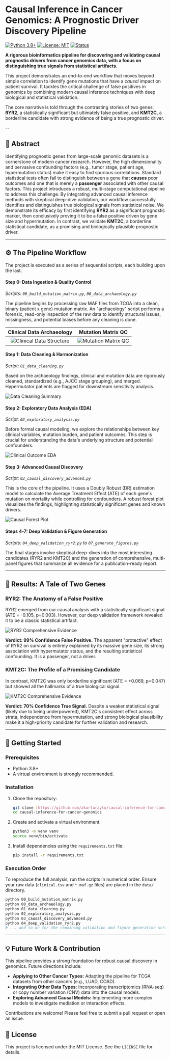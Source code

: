 # Causal Inference in Cancer Genomics: A Prognostic Driver Discovery Pipeline

[![Python 3.8+](https://img.shields.io/badge/python-3.8+-blue.svg)](https://www.python.org/downloads/release/python-380/)
[![License: MIT](https://img.shields.io/badge/License-MIT-yellow.svg)](https://opensource.org/licenses/MIT)
[![Status](https://img.shields.io/badge/status-publication_ready-success.svg)](https://github.com/aytugakarlar/causal-inference-for-cancer-genomics)

**A rigorous bioinformatics pipeline for discovering and validating causal prognostic drivers from cancer genomics data, with a focus on distinguishing true signals from statistical artifacts.**

This project demonstrates an end-to-end workflow that moves beyond simple correlation to identify gene mutations that have a *causal* impact on patient survival. It tackles the critical challenge of false positives in genomics by combining modern causal inference techniques with deep biological and statistical validation.

The core narrative is told through the contrasting stories of two genes: **RYR2**, a statistically significant but ultimately false positive, and **KMT2C**, a borderline candidate with strong evidence of being a true prognostic driver.

--

## 📖 Abstract

Identifying prognostic genes from large-scale genomic datasets is a cornerstone of modern cancer research. However, the high dimensionality and pervasive confounding factors (e.g., tumor stage, patient age, hypermutation status) make it easy to find spurious correlations. Standard statistical tests often fail to distinguish between a gene that **causes** poor outcomes and one that is merely a **passenger** associated with other causal factors. This project introduces a robust, multi-stage computational pipeline to address this challenge. By integrating advanced causal inference methods with skeptical deep-dive validation, our workflow successfully identifies and distinguishes true biological signals from statistical noise. We demonstrate its efficacy by first identifying **RYR2** as a significant prognostic marker, then conclusively proving it to be a false positive driven by gene size and hypermutation. In contrast, we validate **KMT2C**, a borderline statistical candidate, as a promising and biologically plausible prognostic driver.

---

## ⚙️ The Pipeline Workflow

The project is executed as a series of sequential scripts, each building upon the last.

#### **Step 0: Data Ingestion & Quality Control**
*Scripts: `00_build_mutation_matrix.py`, `00_data_archaeology.py`*

The pipeline begins by processing raw MAF files from TCGA into a clean, binary (patient x gene) mutation matrix. An "archaeology" script performs a forensic, read-only inspection of the raw data to identify structural issues, missingness, and potential biases before any cleaning is done.

| Clinical Data Archaeology | Mutation Matrix QC |
| :---: | :---: |
| ![Clinical Data Structure](figures/archaeology/clinical_structure.png) | ![Mutation Matrix QC](figures/maf_qc/mutation_matrix_qc.png) |

#### **Step 1: Data Cleaning & Harmonization**
*Script: `01_data_cleaning.py`*

Based on the archaeology findings, clinical and mutation data are rigorously cleaned, standardized (e.g., AJCC stage grouping), and merged. Hypermutator patients are flagged for downstream sensitivity analysis.

![Data Cleaning Summary](figures/cleaning/cleaning_summary.png)

#### **Step 2: Exploratory Data Analysis (EDA)**
*Script: `02_exploratory_analysis.py`*

Before formal causal modeling, we explore the relationships between key clinical variables, mutation burden, and patient outcomes. This step is crucial for understanding the data's underlying structure and potential confounders.

![Clinical Outcome EDA](figures/eda/clinical_outcome_analysis.png)

#### **Step 3: Advanced Causal Discovery**
*Script: `03_causal_discovery_advanced.py`*

This is the core of the pipeline. It uses a Doubly Robust (DR) estimation model to calculate the Average Treatment Effect (ATE) of each gene's mutation on mortality while controlling for confounders. A robust forest plot visualizes the findings, highlighting statistically significant genes and known drivers.

![Causal Forest Plot](figures/causal_v2/forest_plot_robust.png)

#### **Steps 4-7: Deep Validation & Figure Generation**
*Scripts: `04_deep_validation_ryr2.py` to `07_generate_figures.py`*

The final stages involve skeptical deep-dives into the most interesting candidates (RYR2 and KMT2C) and the generation of comprehensive, multi-panel figures that summarize all evidence for a publication-ready report.

---

## 🎯 Results: A Tale of Two Genes

### RYR2: The Anatomy of a False Positive

RYR2 emerged from our causal analysis with a statistically significant signal (ATE = -0.105, p=0.003). However, our deep validation framework revealed it to be a classic statistical artifact.

![RYR2 Comprehensive Evidence](figures/publication_quality/Figure1_RYR2_FalsePositive_Comprehensive.png)

**Verdict: 99% Confidence False Positive.** The apparent "protective" effect of RYR2 on survival is entirely explained by its massive gene size, its strong association with hypermutator status, and the resulting statistical confounding. It is a passenger, not a driver.

### KMT2C: The Profile of a Promising Candidate

In contrast, KMT2C was only borderline significant (ATE = +0.069, p=0.047) but showed all the hallmarks of a true biological signal.

![KMT2C Comprehensive Evidence](figures/publication_quality/Figure2_KMT2C_PromisingCandidate_Comprehensive.png)

**Verdict: 70% Confidence True Signal.** Despite a weaker statistical signal (likely due to being underpowered), KMT2C's consistent effect across strata, independence from hypermutation, and strong biological plausibility make it a high-priority candidate for further validation and research.

---

## 🚀 Getting Started

### Prerequisites

* Python 3.8+
* A virtual environment is strongly recommended.

### Installation

1.  Clone the repository:
    ```bash
    git clone [https://github.com/akarlaraytu/causal-inference-for-cancer-genomics.git](https://github.com/akarlaraytu/causal-inference-for-cancer-genomics.git)
    cd causal-inference-for-cancer-genomics
    ```

2.  Create and activate a virtual environment:
    ```bash
    python3 -m venv venv
    source venv/bin/activate
    ```

3.  Install dependencies using the `requirements.txt` file:
    ```bash
    pip install -r requirements.txt
    ```

### Execution Order

To reproduce the full analysis, run the scripts in numerical order. Ensure your raw data (`clinical.tsv` and `*.maf.gz` files) are placed in the `data/` directory.

```bash
python 00_build_mutation_matrix.py
python 00_data_archaeology.py
python 01_data_cleaning.py
python 02_exploratory_analysis.py
python 03_causal_discovery_advanced.py
python 04_deep_validation_ryr2.py
# ... and so on for the remaining validation and figure generation scripts.
```

---

## 💡 Future Work & Contribution

This pipeline provides a strong foundation for robust causal discovery in genomics. Future directions include:
-   **Applying to Other Cancer Types:** Adapting the pipeline for TCGA datasets from other cancers (e.g., LUAD, COAD).
-   **Integrating Other Data Types:** Incorporating transcriptomics (RNA-seq) or copy number variation (CNV) data into the causal models.
-   **Exploring Advanced Causal Models:** Implementing more complex models to investigate mediation or interaction effects.

Contributions are welcome! Please feel free to submit a pull request or open an issue.

## 📜 License

This project is licensed under the MIT License. See the `LICENSE` file for details.